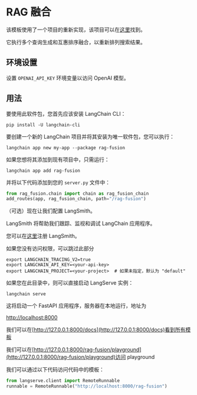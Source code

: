

# RAG 融合

该模板使用了一个项目的重新实现，该项目可以在[这里](https://github.com/Raudaschl/rag-fusion)找到。

它执行多个查询生成和互惠排序融合，以重新排列搜索结果。

## 环境设置

设置 `OPENAI_API_KEY` 环境变量以访问 OpenAI 模型。

## 用法

要使用此软件包，您首先应该安装 LangChain CLI：

```shell
pip install -U langchain-cli
```

要创建一个新的 LangChain 项目并将其安装为唯一软件包，您可以执行：

```shell
langchain app new my-app --package rag-fusion
```

如果您想将其添加到现有项目中，只需运行：

```shell
langchain app add rag-fusion
```

并将以下代码添加到您的 `server.py` 文件中：

```python
from rag_fusion.chain import chain as rag_fusion_chain
add_routes(app, rag_fusion_chain, path="/rag-fusion")
```

（可选）现在让我们配置 LangSmith。

LangSmith 将帮助我们跟踪、监视和调试 LangChain 应用程序。

您可以在[这里](https://smith.langchain.com/)注册 LangSmith。

如果您没有访问权限，可以跳过此部分

```shell
export LANGCHAIN_TRACING_V2=true
export LANGCHAIN_API_KEY=<your-api-key>
export LANGCHAIN_PROJECT=<your-project>  # 如果未指定，默认为 "default"
```

如果您在此目录中，则可以直接启动 LangServe 实例：

```shell
langchain serve
```

这将启动一个 FastAPI 应用程序，服务器在本地运行，地址为

[http://localhost:8000](http://localhost:8000)

我们可以在[http://127.0.0.1:8000/docs](http://127.0.0.1:8000/docs)看到所有模板

我们可以在[http://127.0.0.1:8000/rag-fusion/playground](http://127.0.0.1:8000/rag-fusion/playground)访问 playground

我们可以通过以下代码访问代码中的模板：

```python
from langserve.client import RemoteRunnable
runnable = RemoteRunnable("http://localhost:8000/rag-fusion")
```